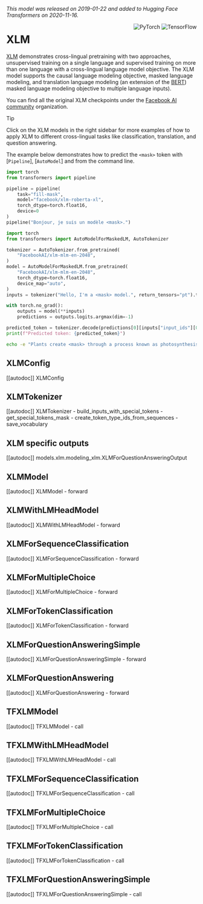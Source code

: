 <!--Copyright 2020 The HuggingFace Team. All rights reserved.

Licensed under the Apache License, Version 2.0 (the "License"); you may not use this file except in compliance with
the License. You may obtain a copy of the License at

http://www.apache.org/licenses/LICENSE-2.0

Unless required by applicable law or agreed to in writing, software distributed under the License is distributed on
an "AS IS" BASIS, WITHOUT WARRANTIES OR CONDITIONS OF ANY KIND, either express or implied. See the License for the
specific language governing permissions and limitations under the License.

⚠️ Note that this file is in Markdown but contain specific syntax for our doc-builder (similar to MDX) that may not be
rendered properly in your Markdown viewer.

-->
*This model was released on 2019-01-22 and added to Hugging Face Transformers on 2020-11-16.*

<div style="float: right;">
    <div class="flex flex-wrap space-x-1">
        <img alt="PyTorch" src="https://img.shields.io/badge/PyTorch-DE3412?style=flat&logo=pytorch&logoColor=white">
        <img alt="TensorFlow" src="https://img.shields.io/badge/TensorFlow-FF6F00?style=flat&logo=tensorflow&logoColor=white">
    </div>
</div>

# XLM

[XLM](https://huggingface.co/papers/1901.07291) demonstrates cross-lingual pretraining with two approaches, unsupervised training on a single language and supervised training on more than one language with a cross-lingual language model objective. The XLM model supports the causal language modeling objective, masked language modeling, and translation language modeling (an extension of the [BERT](./bert)) masked language modeling objective to multiple language inputs).

You can find all the original XLM checkpoints under the [Facebook AI community](https://huggingface.co/FacebookAI?search_models=xlm-mlm) organization.

> [!TIP]
> Click on the XLM models in the right sidebar for more examples of how to apply XLM to different cross-lingual tasks like classification, translation, and question answering.

The example below demonstrates how to predict the `<mask>` token with [`Pipeline`], [`AutoModel`] and from the command line.

<hfoptions id="usage">
<hfoption id="Pipeline">

```python
import torch  
from transformers import pipeline  

pipeline = pipeline(  
    task="fill-mask",  
    model="facebook/xlm-roberta-xl",  
    torch_dtype=torch.float16,  
    device=0  
)  
pipeline("Bonjour, je suis un modèle <mask>.")
```

</hfoption>
<hfoption id="AutoModel">

```python
import torch  
from transformers import AutoModelForMaskedLM, AutoTokenizer  

tokenizer = AutoTokenizer.from_pretrained(  
    "FacebookAI/xlm-mlm-en-2048",  
)  
model = AutoModelForMaskedLM.from_pretrained(  
    "FacebookAI/xlm-mlm-en-2048",  
    torch_dtype=torch.float16,  
    device_map="auto",  
)  
inputs = tokenizer("Hello, I'm a <mask> model.", return_tensors="pt").to(model.device)

with torch.no_grad():
    outputs = model(**inputs)
    predictions = outputs.logits.argmax(dim=-1)

predicted_token = tokenizer.decode(predictions[0][inputs["input_ids"][0] == tokenizer.mask_token_id])
print(f"Predicted token: {predicted_token}")
```

</hfoption>
<hfoption id="transformers CLI">

```bash
echo -e "Plants create <mask> through a process known as photosynthesis." | transformers-cli run --task fill-mask --model FacebookAI/xlm-mlm-en-2048 --device 0
```
</hfoption>
</hfoptions>

## XLMConfig

[[autodoc]] XLMConfig

## XLMTokenizer

[[autodoc]] XLMTokenizer
    - build_inputs_with_special_tokens
    - get_special_tokens_mask
    - create_token_type_ids_from_sequences
    - save_vocabulary

## XLM specific outputs

[[autodoc]] models.xlm.modeling_xlm.XLMForQuestionAnsweringOutput

<frameworkcontent>
<pt>

## XLMModel

[[autodoc]] XLMModel
    - forward

## XLMWithLMHeadModel

[[autodoc]] XLMWithLMHeadModel
    - forward

## XLMForSequenceClassification

[[autodoc]] XLMForSequenceClassification
    - forward

## XLMForMultipleChoice

[[autodoc]] XLMForMultipleChoice
    - forward

## XLMForTokenClassification

[[autodoc]] XLMForTokenClassification
    - forward

## XLMForQuestionAnsweringSimple

[[autodoc]] XLMForQuestionAnsweringSimple
    - forward

## XLMForQuestionAnswering

[[autodoc]] XLMForQuestionAnswering
    - forward

</pt>
<tf>

## TFXLMModel

[[autodoc]] TFXLMModel
    - call

## TFXLMWithLMHeadModel

[[autodoc]] TFXLMWithLMHeadModel
    - call

## TFXLMForSequenceClassification

[[autodoc]] TFXLMForSequenceClassification
    - call

## TFXLMForMultipleChoice

[[autodoc]] TFXLMForMultipleChoice
    - call

## TFXLMForTokenClassification

[[autodoc]] TFXLMForTokenClassification
    - call

## TFXLMForQuestionAnsweringSimple

[[autodoc]] TFXLMForQuestionAnsweringSimple
    - call

</tf>
</frameworkcontent>



